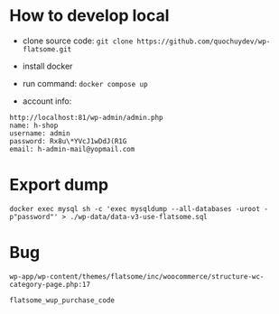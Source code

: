 # How to develop local

- clone source code: `git clone https://github.com/quochuydev/wp-flatsome.git`

- install docker

- run command: `docker compose up`

- account info:

```
http://localhost:81/wp-admin/admin.php
name: h-shop
username: admin
password: Rx8u\*YVcJ1wDdJ(R1G
email: h-admin-mail@yopmail.com
```

# Export dump

```
docker exec mysql sh -c 'exec mysqldump --all-databases -uroot -p"password"' > ./wp-data/data-v3-use-flatsome.sql
```

# Bug

```
wp-app/wp-content/themes/flatsome/inc/woocommerce/structure-wc-category-page.php:17

flatsome_wup_purchase_code
```
